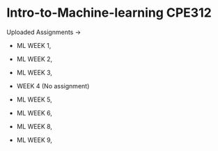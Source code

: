 # Intro-to-Machine-learning CPE312


Uploaded Assignments -> 

- ML WEEK 1,

- ML WEEK 2,

- ML WEEK 3,

- WEEK 4 (No assignment)

- ML WEEK 5,

- ML WEEK 6,

- ML WEEK 8,

- ML WEEK 9,

